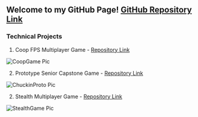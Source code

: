 ## Welcome to my GitHub Page! [GitHub Repository Link](https://github.com/berkbid)

### Technical Projects

1. Coop FPS Multiplayer Game - [Repository Link](https://github.com/berkbid/CoopGame)

![CoopGame Pic](https://berkbid.github.io/Images/CoopGameMini.png)

2. Prototype Senior Capstone Game - [Repository Link](https://github.com/berkbid/ChuckinProto)

![ChuckinProto Pic](https://berkbid.github.io/Images/ChuckinProto.png)

2. Stealth Multiplayer Game - [Repository Link](https://github.com/berkbid/StealthGame)

![StealthGame Pic](https://berkbid.github.io/Images/StealthGame.png)
